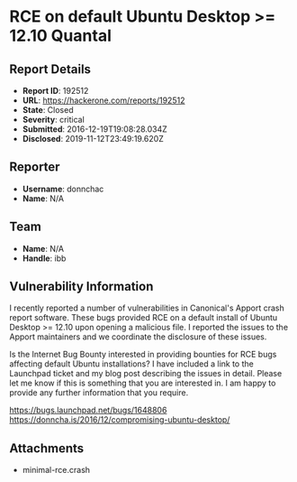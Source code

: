 # RCE on default Ubuntu Desktop >= 12.10 Quantal

## Report Details
- **Report ID**: 192512
- **URL**: https://hackerone.com/reports/192512
- **State**: Closed
- **Severity**: critical
- **Submitted**: 2016-12-19T19:08:28.034Z
- **Disclosed**: 2019-11-12T23:49:19.620Z

## Reporter
- **Username**: donnchac
- **Name**: N/A

## Team
- **Name**: N/A
- **Handle**: ibb

## Vulnerability Information
I recently reported a number of vulnerabilities in Canonical's Apport crash report software. These bugs provided RCE on a default install of Ubuntu Desktop >= 12.10 upon opening a malicious file. I reported the issues to the Apport maintainers and we coordinate the disclosure of these issues. 

Is the Internet Bug Bounty interested in providing bounties for RCE bugs affecting default Ubuntu installations? I have included a link to the Launchpad ticket and my blog post describing the issues in detail. Please let me know if this is something that you are interested in. I am happy to provide any further information that you require. 

https://bugs.launchpad.net/bugs/1648806
https://donncha.is/2016/12/compromising-ubuntu-desktop/

## Attachments
- minimal-rce.crash
